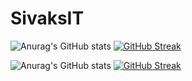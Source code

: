 # SivaksIT

![Anurag's GitHub stats](https://github-readme-stats.vercel.app/api?username=tino097&theme=merko&show_icons=true)
[![GitHub Streak](https://github-readme-streak-stats.herokuapp.com/?user=tino097&theme=merko)](https://git.io/streak-stats)

![Anurag's GitHub stats](https://github-readme-stats.vercel.app/api?username=TomeCirun&theme=merko&show_icons=true)
[![GitHub Streak](https://github-readme-streak-stats.herokuapp.com/?user=TomeCirun&theme=merko)](https://git.io/streak-stats)

